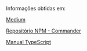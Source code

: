 Informações obtidas em:

[Medium](https://medium.com/@WC_/building-a-powerful-command-line-interface-cli-tool-in-typescript-a-step-by-step-guide-3eac3837e190)

[Repositório NPM - Commander](https://www.npmjs.com/package/commander)

[Manual TypeScript](https://www.typescriptlang.org/docs/handbook/intro.html)

